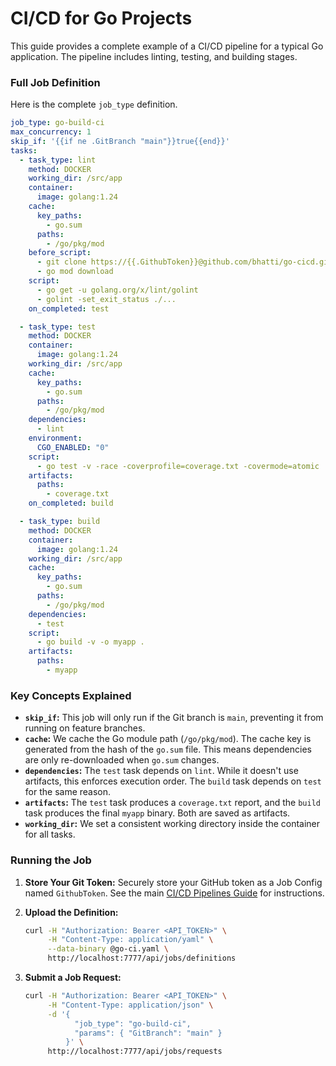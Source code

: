 # CI/CD for Go Projects

This guide provides a complete example of a CI/CD pipeline for a typical Go application. The pipeline includes linting, testing, and building stages.

### Full Job Definition

Here is the complete `job_type` definition.

```yaml:go-ci.yaml
job_type: go-build-ci
max_concurrency: 1
skip_if: '{{if ne .GitBranch "main"}}true{{end}}'
tasks:
  - task_type: lint
    method: DOCKER
    working_dir: /src/app
    container:
      image: golang:1.24
    cache:
      key_paths:
        - go.sum
      paths:
        - /go/pkg/mod
    before_script:
      - git clone https://{{.GithubToken}}@github.com/bhatti/go-cicd.git .
      - go mod download
    script:
      - go get -u golang.org/x/lint/golint
      - golint -set_exit_status ./...
    on_completed: test

  - task_type: test
    method: DOCKER
    container:
      image: golang:1.24
    working_dir: /src/app
    cache:
      key_paths:
        - go.sum
      paths:
        - /go/pkg/mod
    dependencies:
      - lint
    environment:
      CGO_ENABLED: "0"
    script:
      - go test -v -race -coverprofile=coverage.txt -covermode=atomic ./...
    artifacts:
      paths:
        - coverage.txt
    on_completed: build

  - task_type: build
    method: DOCKER
    container:
      image: golang:1.24
    working_dir: /src/app
    cache:
      key_paths:
        - go.sum
      paths:
        - /go/pkg/mod
    dependencies:
      - test
    script:
      - go build -v -o myapp .
    artifacts:
      paths:
        - myapp
```

### Key Concepts Explained

-   **`skip_if`:** This job will only run if the Git branch is `main`, preventing it from running on feature branches.
-   **`cache`:** We cache the Go module path (`/go/pkg/mod`). The cache key is generated from the hash of the `go.sum` file. This means dependencies are only re-downloaded when `go.sum` changes.
-   **`dependencies`:** The `test` task depends on `lint`. While it doesn't use artifacts, this enforces execution order. The `build` task depends on `test` for the same reason.
-   **`artifacts`:** The `test` task produces a `coverage.txt` report, and the `build` task produces the final `myapp` binary. Both are saved as artifacts.
-   **`working_dir`:** We set a consistent working directory inside the container for all tasks.

### Running the Job

1.  **Store Your Git Token:** Securely store your GitHub token as a Job Config named `GithubToken`. See the main [CI/CD Pipelines Guide](../11-ci-cd-pipelines.md) for instructions.

2.  **Upload the Definition:**
    ```bash
    curl -H "Authorization: Bearer <API_TOKEN>" \
         -H "Content-Type: application/yaml" \
         --data-binary @go-ci.yaml \
         http://localhost:7777/api/jobs/definitions
    ```

3.  **Submit a Job Request:**
    ```bash
    curl -H "Authorization: Bearer <API_TOKEN>" \
         -H "Content-Type: application/json" \
         -d '{
               "job_type": "go-build-ci",
               "params": { "GitBranch": "main" }
             }' \
         http://localhost:7777/api/jobs/requests
    ```
